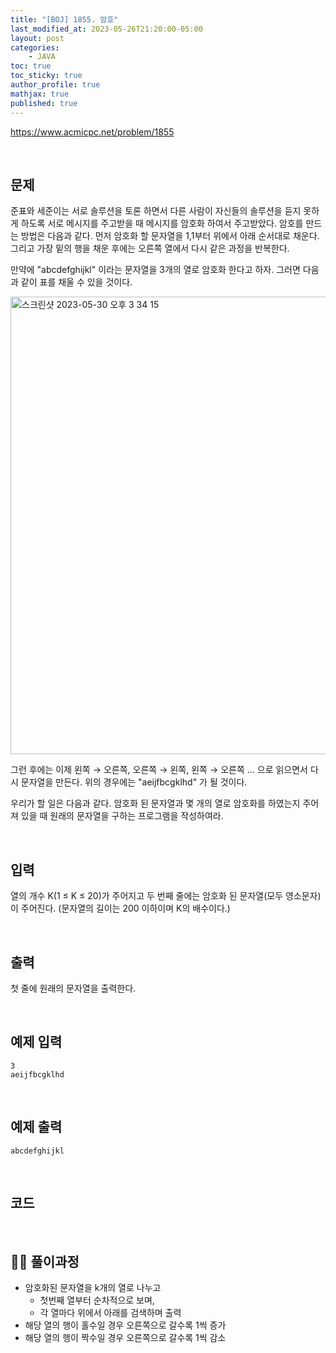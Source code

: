 ```yaml
---
title: "[BOJ] 1855. 암호"
last_modified_at: 2023-05-26T21:20:00-05:00
layout: post
categories:
    - JAVA
toc: true
toc_sticky: true
author_profile: true
mathjax: true
published: true
---
```


<https://www.acmicpc.net/problem/1855>

<br>

## 문제

준표와 세준이는 서로 솔루션을 토론 하면서 다른 사람이 자신들의 솔루션을 듣지 못하게 하도록 서로 메시지를 주고받을 때 메시지를 암호화 하여서 주고받았다. 암호를 만드는 방법은 다음과 같다. 먼저 암호화 할 문자열을 1,1부터 위에서 아래 순서대로 채운다. 그리고 가장 밑의 행을 채운 후에는 오른쪽 열에서 다시 같은 과정을 반복한다.

만약에 "abcdefghijkl" 이라는 문자열을 3개의 열로 암호화 한다고 하자. 그러면 다음과 같이 표를 채울 수 있을 것이다.

<img width="732" alt="스크린샷 2023-05-30 오후 3 34 15" src="https://github.com/bokyung124/bokyung124.github.io/assets/53086873/09062709-3ac5-4660-8765-49939f05f997">

그런 후에는 이제 왼쪽 → 오른쪽, 오른쪽 → 왼쪽, 왼쪽 → 오른쪽 ... 으로 읽으면서 다시 문자열을 만든다. 위의 경우에는 "aeijfbcgklhd" 가 될 것이다.

우리가 할 일은 다음과 같다. 암호화 된 문자열과 몇 개의 열로 암호화를 하였는지 주어져 있을 때 원래의 문자열을 구하는 프로그램을 작성하여라.

<br>

## 입력

열의 개수 K(1 ≤ K ≤ 20)가 주어지고 두 번째 줄에는 암호화 된 문자열(모두 영소문자)이 주어진다. (문자열의 길이는 200 이하이며 K의 배수이다.)

<br>

## 출력

첫 줄에 원래의 문자열을 출력한다.

<br>

## 예제 입력 
```
3
aeijfbcgklhd
```

<br>

## 예제 출력 
```
abcdefghijkl
```

<br>

## 코드

<script src="https://gist.github.com/bokyung124/cef3a47f2af8290c8b2112ce3e4a734d.js"></script>

<br>

## 👩‍💻 풀이과정
- 암호화된 문자열을 k개의 열로 나누고 
    - 첫번째 열부터 순차적으로 보며, 
    - 각 열마다 위에서 아래를 검색하며 출력
- 해당 열의 행이 홀수일 경우 오른쪽으로 갈수록 1씩 증가
- 해당 열의 행이 짝수일 경우 오른쪽으로 갈수록 1씩 감소
